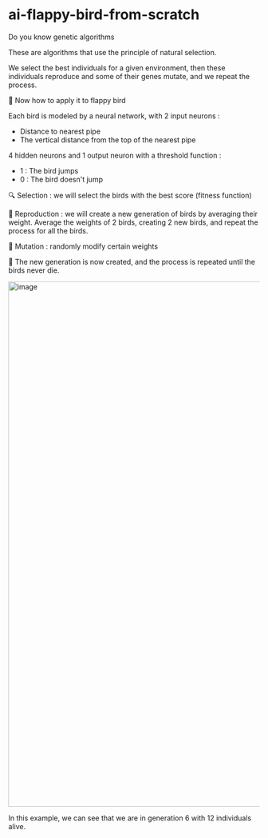 # ai-flappy-bird-from-scratch

Do you know genetic algorithms 

These are algorithms that use the principle of natural selection.

We select the best individuals for a given environment, then these individuals reproduce and some of their genes mutate, and we repeat the process.

🐤 Now how to apply it to flappy bird 

Each bird is modeled by a neural network, with 2 input neurons :
- Distance to nearest pipe 
- The vertical distance from the top of the nearest pipe

4 hidden neurons and 1 output neuron with a threshold function : 
- 1 : The bird jumps
- 0 : The bird doesn't jump

🔍 Selection : we will select the birds with the best score (fitness function)

🥚 Reproduction : we will create a new generation of birds by averaging their weight. Average the weights of 2 birds, creating 2 new birds, and repeat the process for all the birds.

🐣 Mutation : randomly modify certain weights

🐥 The new generation is now created, and the process is repeated until the birds never die.

<img width="806" height="1051" alt="image" src="https://github.com/user-attachments/assets/02bb015f-7bf2-4784-b099-6fbd297df75e" />


In this example, we can see that we are in generation 6 with 12 individuals alive.

